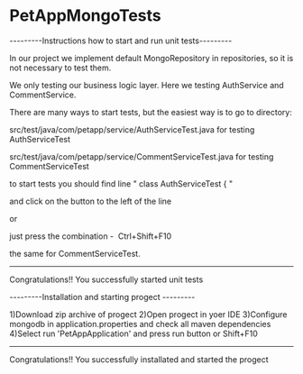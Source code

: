 # PetAppMongoTests
---------Instructions how to start and run unit tests---------

In our project we implement default MongoRepository in repositories, so it is not necessary to test them.

We only testing our business logic layer. Here we testing AuthService and CommentService.

There are many ways to start tests, but the easiest way is to go to directory:

src/test/java/com/petapp/service/AuthServiceTest.java 
for testing AuthServiceTest

src/test/java/com/petapp/service/CommentServiceTest.java
for testing CommentServiceTest

to start tests you should find line " class AuthServiceTest { "

and click on the button to the left of the line 

or 

just press the combination -  Ctrl+Shift+F10


the same for CommentServiceTest.

----------------------------------------------------

Congratulations!! You successfully started unit tests

---------Installation and starting progect ---------

 1)Download zip archive of progect
 2)Open progect in yoer IDE
 3)Configure mongodb in application.properties and check all maven dependencies
 4)Select run 'PetAppApplication' and press run button or Shift+F10
 
 ----------------------------------------------------
 
 Congratulations!! You successfully installated and started the progect
